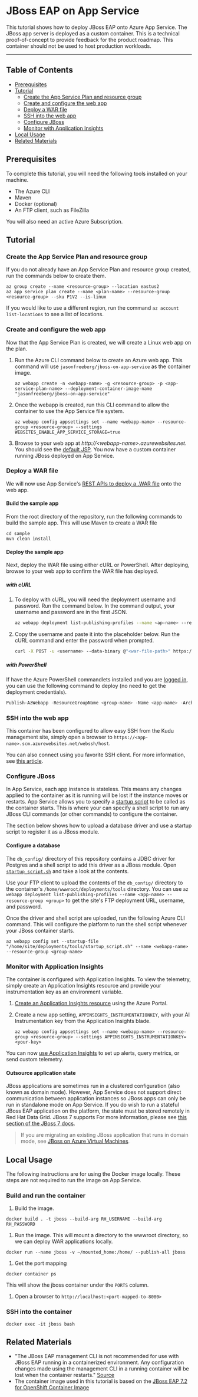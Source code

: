 # JBoss EAP on App Service

This tutorial shows how to deploy JBoss EAP onto Azure App Service. The JBoss app server is deployed as a custom container. This is a technical proof-of-concept to provide feedback for the product roadmap. This container should not be used to host production workloads.

-------

## Table of Contents

- [Prerequisites](#prerequisites)
- [Tutorial](#tutorial)
  - [Create the App Service Plan and resource group](#create-the-app-service-plan-and-resource-group)
  - [Create and configure the web app](#create-and-configure-the-web-app)
  - [Deploy a WAR file](#deploy-a-WAR-file)
  - [SSH into the web app](#SSH-into-the-web-app)
  - [Configure JBoss](#Configure-JBoss)
  - [Monitor with Application Insights](#Monitor-with-Application-Insights)
- [Local Usage](#Local-Usage)
- [Related Materials](#Related-Materials)

## Prerequisites

To complete this tutorial, you will need the following tools installed on your machine.

- The Azure CLI
- Maven
- Docker (optional)
- An FTP client, such as FileZilla

You will also need an active Azure Subscription.

## Tutorial

### Create the App Service Plan and resource group

If you do not already have an App Service Plan and resource group created, run the commands below to create them.

```shell
az group create --name <resource-group> --location eastus2
az app service plan create --name <plan-name> --resource-group <resource-group> --sku P1V2 --is-linux
```

If you would like to use a different region, run the command `az account list-locations` to see a list of locations.

### Create and configure the web app

Now that the App Service Plan is created, we will create a Linux web app on the plan.

1. Run the Azure CLI command below to create an Azure web app. This command will use `jasonfreeberg/jboss-on-app-service` as the container image.

    ```shell
    az webapp create -n <webapp-name> -g <resource-group> -p <app-service-plan-name> --deployment-container-image-name "jasonfreeberg/jboss-on-app-service"
    ```

1. Once the webapp is created, run this CLI command to allow the container to use the App Service file system.

    ```shell
    az webapp config appsettings set --name <webapp-name> --resource-group <resource-group> --settings WEBSITES_ENABLE_APP_SERVICE_STORAGE=true
    ```

1. Browse to your web app at *http://\<webapp-name>.azurewebsites.net*. You should see the [default JSP](tmp/index.jsp). You now have a custom container running JBoss deployed on App Service.  

### Deploy a WAR file

We will now use App Service's [REST APIs to deploy a .WAR file](https://docs.microsoft.com/azure/app-service/deploy-zip#deploy-war-file) onto the web app.

#### Build the sample app

From the root directory of the repository, run the following commands to build the sample app. This will use Maven to create a WAR file

  ```shell
  cd sample
  mvn clean install
  ```

#### Deploy the sample app

Next, deploy the WAR file using either cURL or PowerShell. After deploying, browse to your web app to confirm the WAR file has deployed.

##### with cURL

1. To deploy with cURL, you will need the deployment username and password. Run the command below. In the command output, your username and password are in the first JSON.

    ```bash
    az webapp deployment list-publishing-profiles --name <ap-name> --resource-group <resource-group>
    ```

1. Copy the username and paste it into the placeholder below. Run the cURL command and enter the password when prompted.

    ```bash
    curl -X POST -u <username> --data-binary @"<war-file-path>" https://<app-name>.scm.azurewebsites.net/api/wardeploy
    ```

##### with PowerShell

If have the Azure PowerShell commandlets installed and you are [logged in](https://docs.microsoft.com/powershell/azure/authenticate-azureps?view=azps-3.8.0), you can use the following command to deploy (no need to get the deployment credentials).

```powershell
Publish-AzWebapp -ResourceGroupName <group-name> -Name <app-name> -ArchivePath <war-file-path>
```

### SSH into the web app

This container has been configured to allow easy SSH from the Kudu management site, simply open a browser to `https://<app-name>.scm.azurewebsites.net/webssh/host`.

You can also connect using you favorite SSH client. For more information, see [this article](https://docs.microsoft.com/azure/app-service/containers/app-service-linux-ssh-support).

### Configure JBoss

In App Service, each app instance is stateless. This means any changes applied to the container as it is running will be lost if the instance moves or restarts. App Service allows you to specify a [startup script](https://docs.microsoft.com/azure/app-service/containers/app-service-linux-faq#built-in-images) to be called as the container starts. This is where your can specify a shell script to run any JBoss CLI commands (or other commands) to configure the container.

The section below shows how to upload a database driver and use a startup script to register it as a JBoss module.

#### Configure a database

The `db_config/` directory of this repository contains a JDBC driver for Postgres and a shell script to add this driver as a JBoss module. Open [`startup_script.sh`](db_config/startup_script.sh) and take a look at the contents.

Use your FTP client to upload the contents of the `db_config/` directory to the container's `/home/wwwroot/deployments/tools` directory. You can use `az webapp deployment list-publishing-profiles --name <app-name> --resource-group <group>` to get the site's FTP deployment URL, username, and password.

Once the driver and shell script are uploaded, run the following Azure CLI command. This will configure the platform to run the shell script whenever your JBoss container starts.

```shell
az webapp config set --startup-file "/home/site/deployments/tools/startup_script.sh" --name <webapp-name> --resource-group <group-name>
```

### Monitor with Application Insights

The container is configured with Application Insights. To view the telemetry, simply create an Application Insights resource and provide your instrumentation key as an environment variable.

1. [Create an Application Insights resource](https://docs.microsoft.com/azure/azure-monitor/app/create-new-resource) using the Azure Portal.

1. Create a new app setting, `APPINSIGHTS_INSTRUMENTATIONKEY`, with your AI Instrumentation key from the Application Insights blade.

    ```shell
    az webapp config appsettings set --name <webapp-name> --resource-group <resource-group> --settings APPINSIGHTS_INSTRUMENTATIONKEY=<your-key>
    ```

You can now [use Application Insights](https://docs.microsoft.com/azure/azure-monitor/app/app-insights-overview) to set up alerts, query metrics, or send custom telemetry.

#### Outsource application state

JBoss applications are sometimes run in a clustered configuration (also known as domain mode). However, App Service does not support direct communication between application instances so JBoss apps can only be run in standalone mode on App Service. If you do wish to run a stateful JBoss EAP application on the platform, the state must be stored remotely in Red Hat Data Grid. JBoss 7 supports  For more information, please see [this section of the JBoss 7 docs](https://access.redhat.com/documentation/en-us/red_hat_jboss_enterprise_application_platform/7.2/html/configuration_guide/configuring_high_availability#cache_containers).

> If you are migrating an existing JBoss application that runs in domain mode, see [JBoss on Azure Virtual Machines](https://access.redhat.com/documentation/en-us/red_hat_jboss_enterprise_application_platform/7.1/html-single/using_jboss_eap_in_microsoft_azure/index).

## Local Usage

The following instructions are for using the Docker image locally. These steps are not required to run the image on App Service.

### Build and run the container

1. Build the image.

  ```shell
  docker build . -t jboss --build-arg RH_USERNAME --build-arg RH_PASSWORD
  ```

1. Run the image. This will mount a directory to the wwwroot directory, so we can deploy WAR applications locally.

  ```shell
  docker run --name jboss -v ~/mounted_home:/home/ --publish-all jboss
  ```

1. Get the port mapping

  ```shell
  docker container ps
  ```

  This will show the jboss container under the `PORTS` column.

1. Open a browser to `http://localhost:<port-mapped-to-8080>`

### SSH into the container

```shell
docker exec -it jboss bash
```

## Related Materials

- "The JBoss EAP management CLI is not recommended for use with JBoss EAP running in a containerized environment. Any configuration changes made using the management CLI in a running container will be lost when the container restarts." [Source](https://access.redhat.com/documentation/en-us/red_hat_jboss_enterprise_application_platform/7.2/html-single/getting_started_with_jboss_eap_for_openshift_container_platform/index)
- The container image used in this tutorial is based on the [JBoss EAP 7.2 for OpenShift Container Image](https://access.redhat.com/containers/?extIdCarryOver=true&sc_cid=701f2000001Css5AAC&tab=images&get-method=unauthenticated#/registry.access.redhat.com/jboss-eap-7/eap72-openshift)
